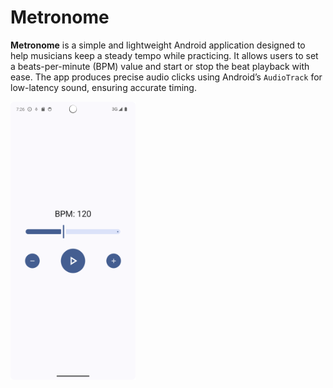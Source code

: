 # Metronome

**Metronome** is a simple and lightweight Android application designed to help musicians keep a steady tempo while practicing. It allows users to set a beats-per-minute (BPM) value and start or stop the beat playback with ease. The app produces precise audio clicks using Android’s `AudioTrack` for low-latency sound, ensuring accurate timing.

<img src="img/screenshot.png" width="200">

